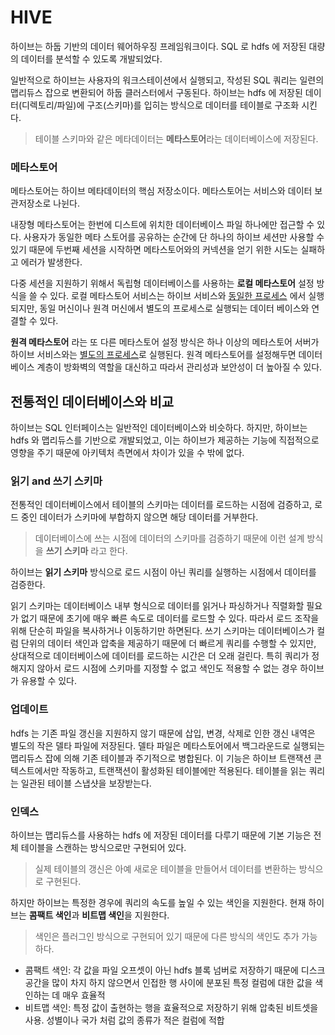 # HIVE
하이브는 하둡 기반의 데이터 웨어하우징 프레임워크이다. SQL 로 hdfs 에 저장된 대량의 데이터를 분석할 수 있도록 개발되었다.

일반적으로 하이브는 사용자의 워크스테이션에서 실행되고, 작성된 SQL 쿼리는 일련의 맵리듀스 잡으로 변환되어 하둡 클러스터에서 구동된다. 
하이브는 hdfs 에 저장된 데이터(디렉토리/파일)에 구조(스키마)를 입히는 방식으로 데이터를 테이블로 구조화 시킨다. 
> 테이블 스키마와 같은 메타데이터는 **메타스토어**라는 데이터베이스에 저장된다.

### 메타스토어
메타스토어는 하이브 메타데이터의 핵심 저장소이다. 메타스토어는 서비스와 데이터 보관저장소로 나뉜다.

내장형 메타스토어는 한번에 디스트에 위치한 데이터베이스 파일 하나에만 접근할 수 있다. 
사용자가 동일한 메타 스토어를 공유하는 순간에 단 하나의 하이브 세션만 사용할 수 있기 때문에 
두번째 세션을 시작하면 메타스토어와의 커넥션을 얻기 위한 시도는 실패하고 에러가 발생한다. 

다중 세션을 지원하기 위해서 독립형 데이터베이스를 사용하는 **로컬 메타스토어** 설정 방식을 쓸 수 있다. 
로컬 메타스토어 서비스는 하이브 서비스와 <u>동일한 프로세스</u> 에서 실행되지만,
동일 머신이나 원격 머신에서 별도의 프로세스로 실행되는 데이터 베이스와 연결할 수 있다. 

**원격 메타스토어** 라는 또 다른 메타스토어 설정 방식은 하나 이상의 메타스토어 서버가 하이브 서비스와는 <u>별도의 프로세스</u>로 실행된다. 
원격 메타스토어를 설정해두면 데이터베이스 계층이 방화벽의 역할을 대신하고 따라서 관리성과 보안성이 더 높아질 수 있다. 

## 전통적인 데이터베이스와 비교
하이브는 SQL 인터페이스는 일반적인 데이터베이스와 비슷하다. 하지만,
하이브는 hdfs 와 맵리듀스를 기반으로 개발되었고, 이는 하이브가 제공하는 기능에 직접적으로 영향을 주기 때문에 아키텍처 측면에서 차이가 있을 수 밖에 없다. 

### 읽기 and 쓰기 스키마
전통적인 데이터베이스에서 테이블의 스키마는 데이터를 로드하는 시점에 검증하고, 로드 중인 데이터가 스키마에 부합하지 않으면 해당 데이터를 거부한다. 
> 데이터베이스에 쓰는 시점에 데이터의 스키마를 검증하기 때문에 이런 설계 방식을 **쓰기 스키마** 라고 한다.

하이브는 **읽기 스키마** 방식으로 로드 시점이 아닌 쿼리를 실행하는 시점에서 데이터를 검증한다. 

읽기 스키마는 데이터베이스 내부 형식으로 데이터를 읽거나 파싱하거나 직렬화할 필요가 없기 때문에 초기에 매우 빠른 속도로 데이터를 로드할 수 있다. 
따라서 로드 조작을 위해 단순히 파일을 복사하거나 이동하기만 하면된다. 
쓰기 스키마는 데이터베이스가 컬럼 단위의 데이터 색인과 압축을 제공하기 때문에 더 빠르게 쿼리를 수행할 수 있지만, 상대적으로 데이터베이스에 데이터를 로드하는 시간은 더 오래 걸린다. 
특히 쿼리가 정해지지 않아서 로드 시점에 스키마를 지정할 수 없고 색인도 적용할 수 없는 경우 하이브가 유용할 수 있다. 

### 업데이트
hdfs 는 기존 파일 갱신을 지원하지 않기 때문에 삽입, 변경, 삭제로 인한 갱신 내역은 별도의 작은 델타 파일에 저장된다. 델타 파일은 메타스토어에서 백그라운드로 실행되는 맵리듀스 잡에 의해 기존 테이블과 주기적으로 병합된다.
이 기능은 하이브 트랜잭션 콘텍스트에서만 작동하고, 트랜잭션이 활성화된 테이블에만 적용된다. 
테이블을 읽는 쿼리는 일관된 테이블 스냅샷을 보장받는다. 

### 인덱스
하이브는 맵리듀스를 사용하는 hdfs 에 저장된 데이터를 다루기 때문에 기본 기능은 전체 테이블을 스캔하는 방식으로만 구현되어 있다. 
> 실제 테이블의 갱신은 아예 새로운 테이블을 만들어서 데이터를 변환하는 방식으로 구현된다. 

하지만 하이브는 특정한 경우에 쿼리의 속도를 높일 수 있는 색인을 지원한다. 현재 하이브는 **콤팩트 색인**과 **비트맵 색인**을 지원한다. 
> 색인은 플러그인 방식으로 구현되어 있기 때문에 다른 방식의 색인도 추가 가능하다. 

- 콤팩트 색인: 각 값을 파일 오프셋이 아닌 hdfs 블록 넘버로 저장하기 때문에 디스크 공간을 많이 차지 하지 않으면서 인접한 행 사이에 분포된 
특정 컬럼에 대한 값을 색인하는 데 매우 효율적
- 비트맵 색인: 특정 값이 출현하는 행을 효율적으로 저장하기 위해 압축된 비트셋을 사용. 성별이나 국가 처럼 값의 종류가 적은 컬럼에 적합

